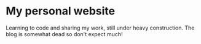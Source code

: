 # My personal website

Learning to code and sharing my work, still under heavy construction.
The blog is somewhat dead so don't expect much!
